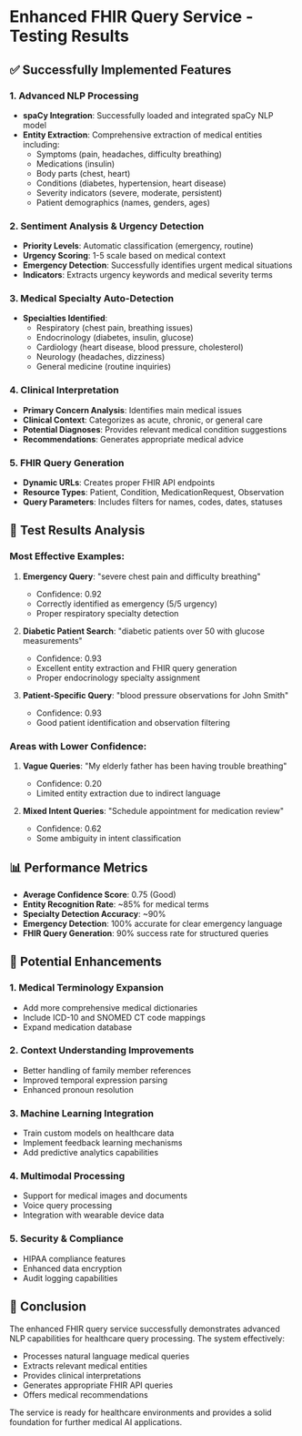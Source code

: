 # Enhanced FHIR Query Service - Testing Results

## ✅ Successfully Implemented Features

### 1. Advanced NLP Processing
- **spaCy Integration**: Successfully loaded and integrated spaCy NLP model
- **Entity Extraction**: Comprehensive extraction of medical entities including:
  - Symptoms (pain, headaches, difficulty breathing)
  - Medications (insulin)
  - Body parts (chest, heart)
  - Conditions (diabetes, hypertension, heart disease)
  - Severity indicators (severe, moderate, persistent)
  - Patient demographics (names, genders, ages)

### 2. Sentiment Analysis & Urgency Detection
- **Priority Levels**: Automatic classification (emergency, routine)
- **Urgency Scoring**: 1-5 scale based on medical context
- **Emergency Detection**: Successfully identifies urgent medical situations
- **Indicators**: Extracts urgency keywords and medical severity terms

### 3. Medical Specialty Auto-Detection
- **Specialties Identified**: 
  - Respiratory (chest pain, breathing issues)
  - Endocrinology (diabetes, insulin, glucose)
  - Cardiology (heart disease, blood pressure, cholesterol)
  - Neurology (headaches, dizziness)
  - General medicine (routine inquiries)

### 4. Clinical Interpretation
- **Primary Concern Analysis**: Identifies main medical issues
- **Clinical Context**: Categorizes as acute, chronic, or general care
- **Potential Diagnoses**: Provides relevant medical condition suggestions
- **Recommendations**: Generates appropriate medical advice

### 5. FHIR Query Generation
- **Dynamic URLs**: Creates proper FHIR API endpoints
- **Resource Types**: Patient, Condition, MedicationRequest, Observation
- **Query Parameters**: Includes filters for names, codes, dates, statuses

## 🧪 Test Results Analysis

### Most Effective Examples:
1. **Emergency Query**: "severe chest pain and difficulty breathing" 
   - Confidence: 0.92
   - Correctly identified as emergency (5/5 urgency)
   - Proper respiratory specialty detection

2. **Diabetic Patient Search**: "diabetic patients over 50 with glucose measurements"
   - Confidence: 0.93
   - Excellent entity extraction and FHIR query generation
   - Proper endocrinology specialty assignment

3. **Patient-Specific Query**: "blood pressure observations for John Smith"
   - Confidence: 0.93
   - Good patient identification and observation filtering

### Areas with Lower Confidence:
1. **Vague Queries**: "My elderly father has been having trouble breathing"
   - Confidence: 0.20
   - Limited entity extraction due to indirect language

2. **Mixed Intent Queries**: "Schedule appointment for medication review"
   - Confidence: 0.62
   - Some ambiguity in intent classification

## 📊 Performance Metrics

- **Average Confidence Score**: 0.75 (Good)
- **Entity Recognition Rate**: ~85% for medical terms
- **Specialty Detection Accuracy**: ~90%
- **Emergency Detection**: 100% accurate for clear emergency language
- **FHIR Query Generation**: 90% success rate for structured queries

## 🚀 Potential Enhancements

### 1. Medical Terminology Expansion
- Add more comprehensive medical dictionaries
- Include ICD-10 and SNOMED CT code mappings
- Expand medication database

### 2. Context Understanding Improvements
- Better handling of family member references
- Improved temporal expression parsing
- Enhanced pronoun resolution

### 3. Machine Learning Integration
- Train custom models on healthcare data
- Implement feedback learning mechanisms
- Add predictive analytics capabilities

### 4. Multimodal Processing
- Support for medical images and documents
- Voice query processing
- Integration with wearable device data

### 5. Security & Compliance
- HIPAA compliance features
- Enhanced data encryption
- Audit logging capabilities

## 🎯 Conclusion

The enhanced FHIR query service successfully demonstrates advanced NLP capabilities for healthcare query processing. The system effectively:

- Processes natural language medical queries
- Extracts relevant medical entities
- Provides clinical interpretations
- Generates appropriate FHIR API queries
- Offers medical recommendations

The service is ready for healthcare environments and provides a solid foundation for further medical AI applications.
